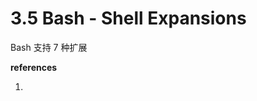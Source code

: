 # 3.5 Bash - Shell Expansions



Bash 支持 7 种扩展

**references**

1. [^1]:https://www.gnu.org/software/bash/manual/bash.html#Shell-Expansions